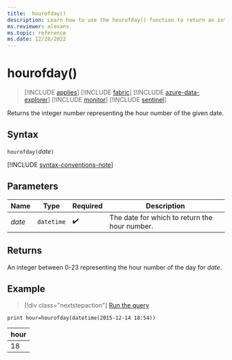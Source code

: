 ```yaml
---
title:  hourofday()
description: Learn how to use the hourofday() function to return an integer representing the hour of the given date.
ms.reviewer: alexans
ms.topic: reference
ms.date: 12/28/2022
---
```

# hourofday()

> [!INCLUDE [applies](../includes/applies-to-version/applies.md)] [!INCLUDE [fabric](../includes/applies-to-version/fabric.md)] [!INCLUDE [azure-data-explorer](../includes/applies-to-version/azure-data-explorer.md)] [!INCLUDE [monitor](../includes/applies-to-version/monitor.md)] [!INCLUDE [sentinel](../includes/applies-to-version/sentinel.md)]

Returns the integer number representing the hour number of the given date.

## Syntax

`hourofday(`*date*`)`

[!INCLUDE [syntax-conventions-note](../includes/syntax-conventions-note.md)]

## Parameters

| Name | Type | Required | Description |
|--|--|--|--|
|*date*| `datetime` | :heavy_check_mark:|The date for which to return the hour number.|

## Returns

An integer between 0-23 representing the hour number of the day for *date*.

## Example

> [!div class="nextstepaction"]
> <a href="https://dataexplorer.azure.com/clusters/help/databases/Samples?query=H4sIAAAAAAAAAysoyswrUcjILy2yBRH5aSmJlRopiSWpJZm5qRpGBoamuoZGuoYmCoYWVqYmmpoAPkfViTAAAAA=" target="_blank">Run the query</a>

```kusto
print hour=hourofday(datetime(2015-12-14 18:54))
```

|hour|
|--|
|18|
